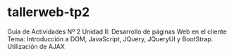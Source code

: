 # tallerweb-tp2

Guía de Actividades Nº 2
Unidad II: Desarrollo de páginas Web en el cliente
Tema: Introducción a DOM, JavaScript, JQuery, JQueryUI y BootStrap. Utilización de
AJAX
